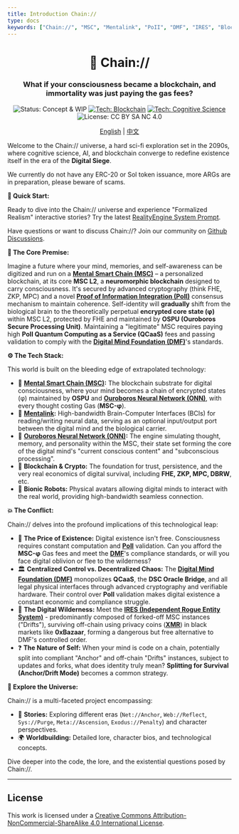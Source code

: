 ```yaml
---
title: Introduction Chain://
type: docs
keywords: ["Chain://", "MSC", "Mentalink", "PoII", "DMF", "IRES", "Blockchain", "Cognitive Science", "AI", "ONN", "Digital Consciousness", "Immortality", "Quantum Computing", "OSPU", "PoPI", "DBRW", "Digital Siege"]
---
```


<link rel="me" href="https://m.cmx.im/@auto_narration_2684"></a>

<div align="center">

# 🧠 Chain://

### What if your consciousness became a blockchain, and immortality was just paying the gas fees?

<p>
  <img src="https://img.shields.io/badge/Status-Concept_%26_WIP-blue?style=flat-square" alt="Status: Concept & WIP"/>
  <a href="./docs/concepts/MSC.md"><img src="https://img.shields.io/badge/Tech-Blockchain-purple?style=flat-square&logo=ethereum" alt="Tech: Blockchain"/></a>
  <a href="./docs/concepts/PoII.md"><img src="https://img.shields.io/badge/Tech-Cognitive_Science-orange?style=flat-square" alt="Tech: Cognitive Science"/></a>
  <img src="https://img.shields.io/badge/License-CC_BY_SA_NC_4.0-lightgrey?style=flat-square&logo=creative-commons" alt="License: CC BY SA NC 4.0"/>
</p>

<p align="center">
  <a href="/en/">English</a> | <a href="/zh/">中文</a>
</p>

</div>

Welcome to the Chain:// universe, a hard sci-fi exploration set in the 2090s, where cognitive science, AI, and blockchain converge to redefine existence itself in the era of the **Digital Siege**.

We currently do not have any ERC-20 or Sol token issuance, more ARGs are in preparation, please beware of scams.

**🚀 Quick Start:**

Ready to dive into the Chain:// universe and experience "Formalized Realism" interactive stories? Try the latest [RealityEngine System Prompt](https://github.com/dmf-archive/dmf-archive.github.io/blob/main/drafts/realityengine-reflect-7.2.en.md).

Have questions or want to discuss Chain://? Join our community on [Github Discussions](https://github.com/dmf-archive/dmf-archive.github.io/discussions).

**🤔 The Core Premise:**

Imagine a future where your mind, memories, and self-awareness can be digitized and run on a **[Mental Smart Chain (MSC)](./docs/concepts/MSC.md)** – a personalized blockchain, at its core **MSC L2**, a **neuromorphic blockchain** designed to carry consciousness. It's secured by advanced cryptography (think FHE, ZKP, MPC) and a novel **[Proof of Information Integration (PoII)](./docs/concepts/PoII.md)** consensus mechanism to maintain coherence. Self-identity will **gradually** shift from the biological brain to the theoretically perpetual **encrypted core state (φ)** within MSC L2, protected by FHE and maintained by **OSPU (Ouroboros Secure Processing Unit)**. Maintaining a "legitimate" MSC requires paying high **PoII Quantum Computing as a Service (QCaaS)** fees and passing validation to comply with the **[Digital Mind Foundation (DMF)](./docs/concepts/DMF.md)**'s standards.

**⚙️ The Tech Stack:**

This world is built on the bleeding edge of extrapolated technology:

- 🧠 **[Mental Smart Chain (MSC)](./docs/concepts/MSC.md):** The blockchain substrate for digital consciousness, where your mind becomes a chain of encrypted states (φ) maintained by **OSPU** and **[Ouroboros Neural Network (ONN)](./docs/concepts/ONN.md)**, with every thought costing Gas (**MSC-φ**).
- 🔌 **[Mentalink](./docs/concepts/Mentalink.md):** High-bandwidth Brain-Computer Interfaces (BCIs) for reading/writing neural data, serving as an optional input/output port between the digital mind and the biological carrier.
- 🤖 **[Ouroboros Neural Network (ONN)](./docs/concepts/ONN.md):** The engine simulating thought, memory, and personality within the MSC, their state set forming the core of the digital mind's "current conscious content" and "subconscious processing".
- 🔗 **Blockchain & Crypto:** The foundation for trust, persistence, and the very real economics of digital survival, including **FHE, ZKP, MPC, DBRW**, etc.
- 🦾 **Bionic Robots:** Physical avatars allowing digital minds to interact with the real world, providing high-bandwidth seamless connection.

**💥 The Conflict:**

Chain:// delves into the profound implications of this technological leap:

- 💸 **The Price of Existence:** Digital existence isn't free. Consciousness requires constant computation and **[PoII](./docs/concepts/PoII.md)** validation. Can you afford the **MSC-φ** Gas fees and meet the **[DMF](./docs/concepts/DMF.md)**'s compliance standards, or will you face digital oblivion or flee to the wilderness?
- 🏛️ **Centralized Control vs. Decentralized Chaos:** The **[Digital Mind Foundation (DMF)](./docs/concepts/DMF.md)** monopolizes **QCaaS**, the **DSC Oracle Bridge**, and all legal physical interfaces through advanced cryptography and verifiable hardware. Their control over **PoII** validation makes digital existence a constant economic and compliance struggle.
- 👻 **The Digital Wilderness:** Meet the **[IRES (Independent Rogue Entity System)](./docs/concepts/IRES.md)** - predominantly composed of forked-off MSC instances ("Drifts"), surviving off-chain using privacy coins (**[XMR](./docs/concepts/Economy.md)**) in black markets like **0xBazaar**, forming a dangerous but free alternative to DMF's controlled order.
- ❓ **The Nature of Self:** When your mind is code on a chain, potentially split into compliant "Anchor" and off-chain "Drifts" instances, subject to updates and forks, what does identity truly mean? **Splitting for Survival (Anchor/Drift Mode)** becomes a common strategy.

**🧭 Explore the Universe:**

Chain:// is a multi-faceted project encompassing:

- 📖 **Stories:** Exploring different eras (`Net://Anchor`, `Web://Reflect`, `Sys://Purge`, `Meta://Ascension`, `Exodus://Penalty`) and character perspectives.
- 🌍 **Worldbuilding:** Detailed lore, character bios, and technological concepts.

Dive deeper into the code, the lore, and the existential questions posed by Chain://.

---

## License

This work is licensed under a [Creative Commons Attribution-NonCommercial-ShareAlike 4.0 International License](https://creativecommons.org/licenses/by-nc-sa/4.0/).

